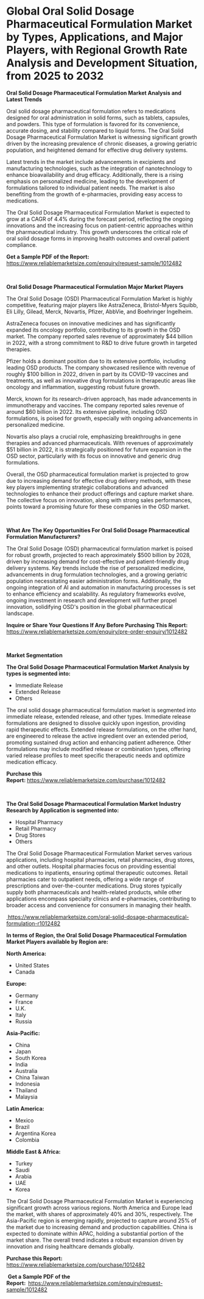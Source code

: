 <p><h1>Global Oral Solid Dosage Pharmaceutical Formulation Market by Types, Applications, and Major Players, with Regional Growth Rate Analysis and Development Situation, from 2025 to 2032</h1></p><p><strong>Oral Solid Dosage Pharmaceutical Formulation Market Analysis and Latest Trends</strong></p>
<p><p>Oral solid dosage pharmaceutical formulation refers to medications designed for oral administration in solid forms, such as tablets, capsules, and powders. This type of formulation is favored for its convenience, accurate dosing, and stability compared to liquid forms. The Oral Solid Dosage Pharmaceutical Formulation Market is witnessing significant growth driven by the increasing prevalence of chronic diseases, a growing geriatric population, and heightened demand for effective drug delivery systems.</p><p>Latest trends in the market include advancements in excipients and manufacturing technologies, such as the integration of nanotechnology to enhance bioavailability and drug efficacy. Additionally, there is a rising emphasis on personalized medicine, leading to the development of formulations tailored to individual patient needs. The market is also benefiting from the growth of e-pharmacies, providing easy access to medications.</p><p>The Oral Solid Dosage Pharmaceutical Formulation Market is expected to grow at a CAGR of 4.4% during the forecast period, reflecting the ongoing innovations and the increasing focus on patient-centric approaches within the pharmaceutical industry. This growth underscores the critical role of oral solid dosage forms in improving health outcomes and overall patient compliance.</p></p>
<p><strong>Get a Sample PDF of the Report:&nbsp;</strong> <a href="https://www.reliablemarketsize.com/enquiry/request-sample/1012482?utm_campaign=3054&utm_medium=2&utm_source=Github&utm_content=ia&utm_term=16042025&utm_id=oral-solid-dosage-pharmaceutical-formulation">https://www.reliablemarketsize.com/enquiry/request-sample/1012482</a></p>
<p>&nbsp;</p>
<p><strong>Oral Solid Dosage Pharmaceutical Formulation Major Market Players</strong></p>
<p><p>The Oral Solid Dosage (OSD) Pharmaceutical Formulation Market is highly competitive, featuring major players like AstraZeneca, Bristol-Myers Squibb, Eli Lilly, Gilead, Merck, Novartis, Pfizer, AbbVie, and Boehringer Ingelheim. </p><p>AstraZeneca focuses on innovative medicines and has significantly expanded its oncology portfolio, contributing to its growth in the OSD market. The company reported sales revenue of approximately $44 billion in 2022, with a strong commitment to R&D to drive future growth in targeted therapies.</p><p>Pfizer holds a dominant position due to its extensive portfolio, including leading OSD products. The company showcased resilience with revenue of roughly $100 billion in 2022, driven in part by its COVID-19 vaccines and treatments, as well as innovative drug formulations in therapeutic areas like oncology and inflammation, suggesting robust future growth.</p><p>Merck, known for its research-driven approach, has made advancements in immunotherapy and vaccines. The company reported sales revenue of around $60 billion in 2022. Its extensive pipeline, including OSD formulations, is poised for growth, especially with ongoing advancements in personalized medicine.</p><p>Novartis also plays a crucial role, emphasizing breakthroughs in gene therapies and advanced pharmaceuticals. With revenues of approximately $51 billion in 2022, it is strategically positioned for future expansion in the OSD sector, particularly with its focus on innovative and generic drug formulations.</p><p>Overall, the OSD pharmaceutical formulation market is projected to grow due to increasing demand for effective drug delivery methods, with these key players implementing strategic collaborations and advanced technologies to enhance their product offerings and capture market share. The collective focus on innovation, along with strong sales performances, points toward a promising future for these companies in the OSD market.</p></p>
<p>&nbsp;</p>
<p><strong>What Are The Key Opportunities For Oral Solid Dosage Pharmaceutical Formulation Manufacturers?</strong></p>
<p><p>The Oral Solid Dosage (OSD) pharmaceutical formulation market is poised for robust growth, projected to reach approximately $500 billion by 2028, driven by increasing demand for cost-effective and patient-friendly drug delivery systems. Key trends include the rise of personalized medicine, advancements in drug formulation technologies, and a growing geriatric population necessitating easier administration forms. Additionally, the ongoing integration of AI and automation in manufacturing processes is set to enhance efficiency and scalability. As regulatory frameworks evolve, ongoing investment in research and development will further propel innovation, solidifying OSD's position in the global pharmaceutical landscape.</p></p>
<p><strong>Inquire or Share Your Questions If Any Before Purchasing This Report:</strong> <a href="https://www.reliablemarketsize.com/enquiry/pre-order-enquiry/1012482?utm_campaign=3054&utm_medium=2&utm_source=Github&utm_content=ia&utm_term=16042025&utm_id=oral-solid-dosage-pharmaceutical-formulation">https://www.reliablemarketsize.com/enquiry/pre-order-enquiry/1012482</a></p>
<p>&nbsp;</p>
<p><strong>Market Segmentation</strong></p>
<p><strong>The Oral Solid Dosage Pharmaceutical Formulation Market Analysis by types is segmented into:</strong></p>
<p><ul><li>Immediate Release</li><li>Extended Release</li><li>Others</li></ul></p>
<p><p>The oral solid dosage pharmaceutical formulation market is segmented into immediate release, extended release, and other types. Immediate release formulations are designed to dissolve quickly upon ingestion, providing rapid therapeutic effects. Extended release formulations, on the other hand, are engineered to release the active ingredient over an extended period, promoting sustained drug action and enhancing patient adherence. Other formulations may include modified release or combination types, offering varied release profiles to meet specific therapeutic needs and optimize medication efficacy.</p></p>
<p><strong>Purchase this Report:&nbsp;</strong><a href="https://www.reliablemarketsize.com/purchase/1012482?utm_campaign=3054&utm_medium=2&utm_source=Github&utm_content=ia&utm_term=16042025&utm_id=oral-solid-dosage-pharmaceutical-formulation">https://www.reliablemarketsize.com/purchase/1012482</a></p>
<p>&nbsp;</p>
<p><strong>The Oral Solid Dosage Pharmaceutical Formulation Market Industry Research by Application is segmented into:</strong></p>
<p><ul><li>Hospital Pharmacy</li><li>Retail Pharmacy</li><li>Drug Stores</li><li>Others</li></ul></p>
<p><p>The Oral Solid Dosage Pharmaceutical Formulation Market serves various applications, including hospital pharmacies, retail pharmacies, drug stores, and other outlets. Hospital pharmacies focus on providing essential medications to inpatients, ensuring optimal therapeutic outcomes. Retail pharmacies cater to outpatient needs, offering a wide range of prescriptions and over-the-counter medications. Drug stores typically supply both pharmaceuticals and health-related products, while other applications encompass specialty clinics and e-pharmacies, contributing to broader access and convenience for consumers in managing their health.</p></p>
<p><a href="https://www.reliablemarketsize.com/oral-solid-dosage-pharmaceutical-formulation-r1012482?utm_campaign=3054&utm_medium=2&utm_source=Github&utm_content=ia&utm_term=16042025&utm_id=oral-solid-dosage-pharmaceutical-formulation">&nbsp;https://www.reliablemarketsize.com/oral-solid-dosage-pharmaceutical-formulation-r1012482</a></p>
<p><strong>In terms of Region, the Oral Solid Dosage Pharmaceutical Formulation Market Players available by Region are:</strong></p>
<p>
    <p> <strong> North America: </strong>
        <ul>
            <li>United States</li>
            <li>Canada</li>
        </ul>
        </p> 
    <p> <strong> Europe: </strong>
        <ul>
            <li>Germany</li>
            <li>France</li>
            <li>U.K.</li>
            <li>Italy</li>
            <li>Russia</li>
        </ul>
        </p> 
    <p> <strong> Asia-Pacific: </strong>
        <ul>
            <li>China</li>
            <li>Japan</li>
            <li>South Korea</li>
            <li>India</li>
            <li>Australia</li>
            <li>China Taiwan</li>
            <li>Indonesia</li>
            <li>Thailand</li>
            <li>Malaysia</li>
        </ul>
        </p> 
    <p> <strong> Latin America: </strong>
        <ul>
            <li>Mexico</li>
            <li>Brazil</li>
            <li>Argentina Korea</li>
            <li>Colombia</li>
        </ul>
        </p> 
    <p> <strong> Middle East & Africa: </strong>
        <ul>
            <li>Turkey</li>
            <li>Saudi</li>
            <li>Arabia</li>
            <li>UAE</li>
            <li>Korea</li>
        </ul>
    </p>
    </p>
<p><p>The Oral Solid Dosage Pharmaceutical Formulation Market is experiencing significant growth across various regions. North America and Europe lead the market, with shares of approximately 40% and 30%, respectively. The Asia-Pacific region is emerging rapidly, projected to capture around 25% of the market due to increasing demand and production capabilities. China is expected to dominate within APAC, holding a substantial portion of the market share. The overall trend indicates a robust expansion driven by innovation and rising healthcare demands globally.</p></p>
<p><strong>Purchase this Report: </strong><a href="https://www.reliablemarketsize.com/purchase/1012482?utm_campaign=3054&utm_medium=2&utm_source=Github&utm_content=ia&utm_term=16042025&utm_id=oral-solid-dosage-pharmaceutical-formulation">https://www.reliablemarketsize.com/purchase/1012482</a></p>
<p>&nbsp;<strong>Get a Sample PDF of the Report:&nbsp;&nbsp;</strong><a href="https://www.reliablemarketsize.com/enquiry/request-sample/1012482?utm_campaign=3054&utm_medium=2&utm_source=Github&utm_content=ia&utm_term=16042025&utm_id=oral-solid-dosage-pharmaceutical-formulation">https://www.reliablemarketsize.com/enquiry/request-sample/1012482</a></p>
<p><strong></strong></p>
<p><p></p><p></p><p></p></p>